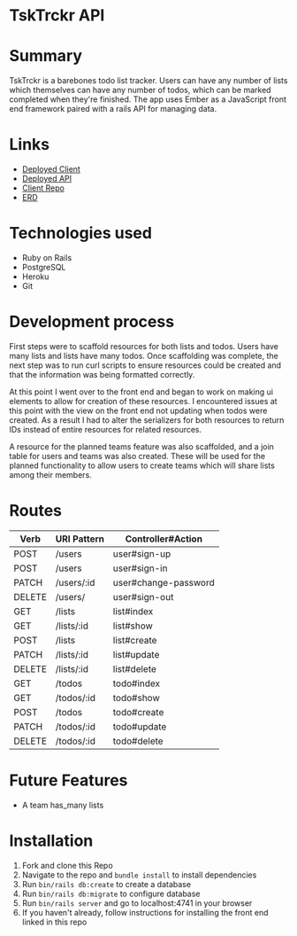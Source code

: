 # TskTrckr API

# Summary

TskTrckr is a barebones todo list tracker. Users can have any number of lists which themselves can have any number of todos, which can be marked completed when they're finished. The app uses Ember as a JavaScript front end framework paired with a rails API for managing data.

# Links

-   [Deployed Client](https://omniczech.github.io/capstone-frontend/)
-   [Deployed API](https://quiet-gorge-19484.herokuapp.com/)
-   [Client Repo](https://github.com/omniczech/capstone-frontend)
-   [ERD](https://i.imgur.com/XxcscWl.jpg)

# Technologies used

-   Ruby on Rails
-   PostgreSQL
-   Heroku
-   Git

# Development process

First steps were to scaffold resources for both lists and todos. Users have many lists and lists have many todos. Once scaffolding was complete, the next step was to run curl scripts to ensure resources could be created and that the information was being formatted correctly.

At this point I went over to the front end and began to work on making ui elements to allow for creation of these resources. I encountered issues at this point with the view on the front end not updating when todos were created. As a result I had to alter the serializers for both resources to return IDs instead of entire resources for related resources.

A resource for the planned teams feature was also scaffolded, and a join table for users and teams was also created. These will be used for the planned functionality to allow users to create teams which will share lists among their members.

# Routes

| Verb   | URI Pattern | Controller#Action    |
| ------ | ----------- | -------------------- |
| POST   | /users      | user#sign-up         |
| POST   | /users      | user#sign-in         |
| PATCH  | /users/:id  | user#change-password |
| DELETE | /users/     | user#sign-out        |
| GET    | /lists      | list#index           |
| GET    | /lists/:id  | list#show            |
| POST   | /lists      | list#create          |
| PATCH  | /lists/:id  | list#update          |
| DELETE | /lists/:id  | list#delete          |
| GET    | /todos      | todo#index           |
| GET    | /todos/:id  | todo#show            |
| POST   | /todos      | todo#create          |
| PATCH  | /todos/:id  | todo#update          |
| DELETE | /todos/:id  | todo#delete          |

# Future Features

-   A team has_many lists

# Installation

1.  Fork and clone this Repo
2.  Navigate to the repo and `bundle install` to install dependencies
3.  Run `bin/rails db:create` to create a database
4.  Run `bin/rails db:migrate` to configure database
5.  Run `bin/rails server` and go to localhost:4741 in your browser
6.  If you haven't already, follow instructions for installing the front end linked in this repo
